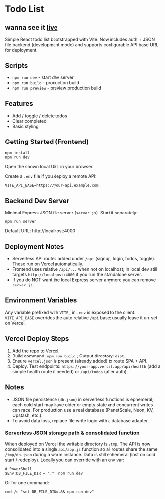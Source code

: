 # Todo List
wanna see it <a href="https://to-do-list-eight-ebon.vercel.app/"> live </a>
---

Simple React todo list bootstrapped with Vite. Now includes auth + JSON file backend (development mode) and supports configurable API base URL for deployment.

## Scripts
- `npm run dev` - start dev server
- `npm run build` - production build
- `npm run preview` - preview production build

## Features
- Add / toggle / delete todos
- Clear completed
- Basic styling

## Getting Started (Frontend)
```
npm install
npm run dev
```
Open the shown local URL in your browser.

Create a `.env` file if you deploy a remote API:
```
VITE_API_BASE=https://your-api.example.com
```

## Backend Dev Server
Minimal Express JSON file server (`server.js`). Start it separately:
```
npm run server
```
Default URL: http://localhost:4000

## Deployment Notes
- Serverless API routes added under `/api` (signup, login, todos, toggle). These run on Vercel automatically.
- Frontend uses relative `/api/...` when not on localhost; in local dev still targets `http://localhost:4000` if you run the standalone server.
- If you do NOT want the local Express server anymore you can remove `server.js`.

## Environment Variables
Any variable prefixed with `VITE_` in `.env` is exposed to the client. `VITE_API_BASE` overrides the auto relative `/api` base; usually leave it un-set on Vercel.

## Vercel Deploy Steps
1. Add the repo to Vercel.
2. Build command: `npm run build` ; Output directory: `dist`.
3. Ensure `vercel.json` is present (already added) to route SPA + API.
4. Deploy. Test endpoints: `https://your-app.vercel.app/api/health` (add a simple health route if needed) or `/api/todos` (after auth).

## Notes
- JSON file persistence (`db.json`) in serverless functions is ephemeral; each cold start may have older or empty state and concurrent writes can race. For production use a real database (PlanetScale, Neon, KV, Upstash, etc.).
- To avoid data loss, replace file write logic with a database adapter.

### Serverless JSON storage path & consolidated function
When deployed on Vercel the writable directory is `/tmp`. The API is now consolidated into a single `api/app.js` function so all routes share the same `/tmp/db.json` during a warm instance. Data is still ephemeral (lost on cold start / redeploy). Locally you can override with an env var:
```
# PowerShell
$Env:DB_FILE_DIR = "."; npm run dev
```
Or for one command:
```
cmd /c "set DB_FILE_DIR=.&& npm run dev"
```
